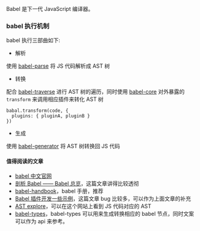 Babel 是下一代 JavaScript 编译器。

### babel 执行机制

babel 执行三部曲如下:

* 解析

使用 [babel-parse](https://github.com/babel/babel/tree/master/packages/babel-parser) 将 JS 代码解析成 AST 树

* 转换

配合 [babel-traverse](https://github.com/babel/babel/tree/master/packages/babel-traverse) 进行 AST 树的遍历，同时使用 [babel-core](https://github.com/babel/babel/tree/master/packages/babel-core) 对外暴露的 `transform` 来调用相应插件来转化 AST 树

```
babal.transform(code, {
  plugins: { pluginA, pluginB }
})
```

* 生成

使用 [babel-generator](https://github.com/babel/babel/tree/master/packages/babel-generator) 将 AST 树转换回 JS 代码

#### 值得阅读的文章

* [babel 中文官网](https://www.babeljs.cn/)
* [剖析 Babel —— Babel 总览](http://www.alloyteam.com/2017/04/analysis-of-babel-babel-overview/)，这篇文章讲得比较透彻
* [babel-handbook](https://github.com/jamiebuilds/babel-handbook/blob/master/translations/zh-Hans/README.md)，babel 手册，推荐
* [Babel 插件开发一些示例](http://web.jobbole.com/91277/)，这篇文章 bug 比较多，可以作为上面文章的补充
* [AST explore](https://astexplorer.net/#/KJ8AjD6maa)，可以在这个网站上看到 JS 代码对应的 AST
* [babel-types](https://www.npmjs.com/package/babel-types)，babel-types 可以用来生成转换相应的 babel 节点，同时文案可以作为 api 来参考。